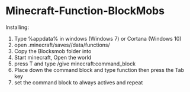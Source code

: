 # Minecraft-Function-BlockMobs

Installing:
1. Type %appdata% in windows (Windows 7) or Cortana (Windows 10)
2. open .minecraft/saves/<Your world name>/data/functions/<custom name>
3. Copy the Blocksmob folder into <custom name>
4. Start minecraft, Open the world
5. press T and type /give <username> minecraft:command_block
6. Place down the command block and type function then press the Tab key
7. set the command block to always actives and repeat
